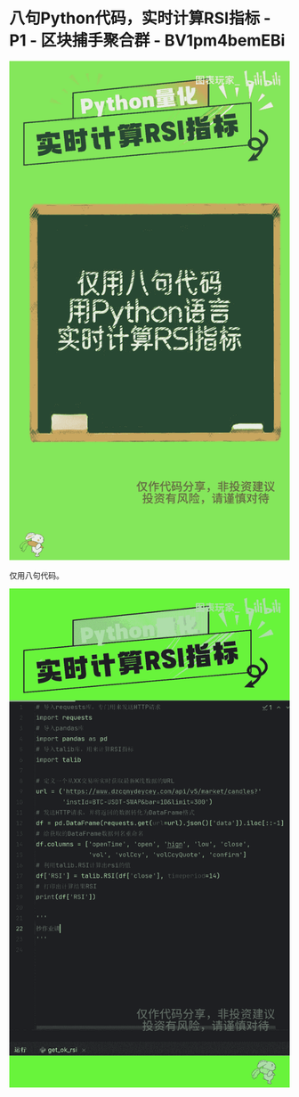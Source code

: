 # 八句Python代码，实时计算RSI指标 - P1 - 区块捕手聚合群 - BV1pm4bemEBi

![](img/170ff83a0efaff5807f2c3cad49f6b50_0.png)

仅用八句代码。

![](img/170ff83a0efaff5807f2c3cad49f6b50_2.png)